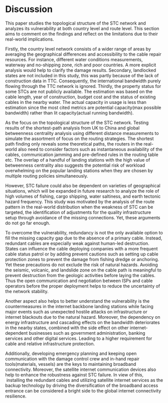# Discussion

This paper studies the topological structure of the STC network and
analyzes its vulnerability at both country level and route level. This
section aims to comment on the findings and reflect on the limitations
due to their real-world implications.

Firstly, the country level network consists of a wider range of areas by
averaging the geographical differences and accessibility to the cable
repair resources. For instance, different water conditions measurements,
waterway and no-shipping zone, rich and poor countries. A more explicit
analysis would help to clarify the damage results. Secondary, landlocked
states are not included in this study, this was partly because of the
lack of construction data in TTC. Consequently, the international
bandwidth purely flowing through the TTC network is ignored. Thirdly,
the property status for some STCs are not publicly available. The
estimation was based on the cable length, year of construction, budget
cost and the status of existing cables in the nearby water. The actual
capacity in usage is less than estimation since the most cited metrics
are potential capacity(max possible bandwidth) rather than lit
capacity(actual running bandwidth).

As the focus on the topological structure of the STC network. Testing
results of the shortest-path analysis from UK to China and global
betweenness centrality analysis using different distance measurements to
simulate the assortment of focus on the routing strategies. The shortest
path finding only reveals some theoretical paths, the routers in the
real-world also need to consider factors such as instantaneous
availability of the cables, communication jamming and pre-defined rules
in the routing table etc. The overlap of a handful of landing stations
with the high value of betweenness centrality also suggests the
potential risk of workload overwhelming on the popular landing stations
when they are chosen by multiple routing policies simultaneously.

However, STC failure could also be dependent on varieties of
geographical situations, which will be expanded in future research to
analyze the role of high volumes of fishing, cargo shipping, water
saltiness, and earth tectonic hazard frequency. This study was motivated
by the analysis of the route pattern in the real-world distribution when
the weakness of STC can be targeted, the identification of adjustments
for the quality infrastructure setup through avoidance of the missing
connections. Yet, these arguments do not go far enough.

To overcome the vulnerability, redundancy is not the only available
option to fill the missing capacity gap due to the absence of a primary
cable. Instead, redundant cables are especially weak against human-led
destruction. States can influence the cable deploying companies with a
more frequent cable status patrol or by adding prevent cautions such as
setting up cable protection zones to prevent the damage from fishing
dredge or anchoring. Yet these precautions do not exclude the risk of
natural hazards. Avoiding the seismic, volcanic, and landslide zone on
the cable path is meaningful to prevent destruction from the geologic
activities before laying the cables. Thus the open communication and
negotiation between ISPs and cable operators before the proper
deployment helps to reduce the uncertainty of the network stability.

Another aspect also helps to better understand the vulnerability is the
countermeasures in the internet backbone landing stations while facing
major events such as unexpected hostile attacks on infrastructure or
internet blackouts due to the natural hazard. Moreover, the dependency
on energy infrastructure and cascading effects on the bandwidth
deteriorates in the nearby states, combined with the side effect on
other internet-dependent businesses such as government administration,
banking services and other digital services. Leading to a higher
requirement for cable and relative infrastructure protection.

Additionally, developing emergency planning and keeping open
communication with the damage control crew and in-hand repair
tools(materials, vessels) are the keys to maintaining broadband
connectivity. Moreover, the satellite internet communication devices
also help to enhance the robustness against STC failure. In view of
this,  installing the redundant cables and utilizing satellite internet
services as the backup technology by driving the diversification of the
broadband access entrance can be considered a bright side to the global
internet connectivity resilience.

